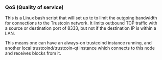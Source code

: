 ### QoS (Quality of service) ###

This is a Linux bash script that will set up tc to limit the outgoing bandwidth for connections to the Trustcoin network. It limits outbound TCP traffic with a source or destination port of 8333, but not if the destination IP is within a LAN.

This means one can have an always-on trustcoind instance running, and another local trustcoind/trustcoin-qt instance which connects to this node and receives blocks from it.
